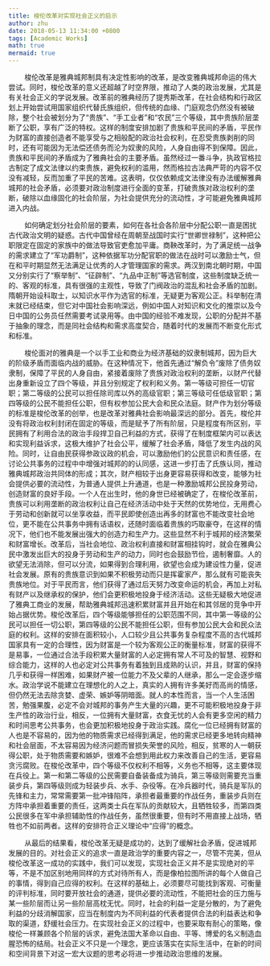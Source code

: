 ```yaml
---
title: 梭伦改革对实现社会正义的启示
author: zhu
date: 2018-05-13 11:34:00 +0800
tags: [Academic Works]
math: true
mermaid: true
---
```

&emsp; &emsp;梭伦改革是雅典城邦制具有决定性影响的改革，是改变雅典城邦命运的伟大尝试。同时，梭伦改革的意义还超越了时空界限，推动了人类的政治发展，尤其是有关社会正义的学说发展。改革前的雅典经历了提秀斯改革，在社会结构和行政区划上开始尝试用国家组织代替氏族组织，但传统的血缘、门庭观念仍然没有被破除，整个社会被划分为了“贵族”、“手工业者”和“农民”三个等级，其中贵族阶层垄断了公职，享有广泛的特权。这样的制度安排加剧了贵族和平民间的矛盾，平民作为财富的直接创造者不能享受与之相般配的政治社会权利，在忍受贵族剥削的同时，还有可能因为无法偿还债务而沦为奴隶的风险，人身自由得不到保障。因此，贵族和平民间的矛盾成为了雅典社会的主要矛盾。虽然经过一番斗争，执政官格拉古制定了成文法律以约束贵族，避免权利的滥用，然而格拉古法典严苛的内容不仅没有减轻，反而加重了平民的苦难。这表明，仅仅依赖成文法律没有办法缓解雅典城邦的社会矛盾，必须要对政治制度进行全面的变革，打破贵族对政治权利的垄断，破除以血缘固化的社会阶层，为社会提供充分的流动性，才可能避免雅典城邦进入内战。

&emsp; &emsp;如何确定划分社会阶层的要素，如何在各社会各阶层中分配公职一直是困扰古代政治文明的疑惑。古代中国曾经在周朝至战国时实行“世卿世禄制”，这种把公职限定在固定的家族中的做法导致官吏愈加平庸。商鞅改革时，为了满足统一战争的需求建立了“军功爵制”，这种依据军功分配官职的做法在战时可以激励士气，但在和平时期显然无法满足让优秀的人才管理国家的需求。两汉到南北朝时期，中国又分别实行了“察举制”、“征辟制”、“九品中正制”等选官制度，这些制度缺乏统一的、客观的标准，具有很强的主观性，导致了门阀政治的混乱和社会矛盾的加剧。隋朝开始设科取士，以知识水平作为选官的标准，无疑更为客观公正。科举制在清末就已经结束，但它对中国社会影响深远，例如中国人对知识和文化的推崇以及今日中国的公务员任然需要考试录用等。由中国的经验不难发现，公职的分配并不基于抽象的理念，而是同社会结构和需求高度契合，随着时代的发展而不断变化形式和标准。

&emsp; &emsp;梭伦面对的雅典是一个以手工业和商业为经济基础的奴隶制城邦，因为巨大的阶级矛盾而面临内战的威胁。在这种情况下，他首先通过“解负令”废除了债务奴隶制，保障了平民的人身自由，紧接着废除了贵族对政治权利的垄断，以财产代替出身重新设立了四个等级，并且分别规定了权利和义务。第一等级可担任一切官职；第二等级的公民可以担任除司库以外的高级官职；第三等级可任低级官职；第四等级的公民不能担任公职，但有权参加公民大会和民众法庭。财产作为划分等级的标准是梭伦改革的创举，也是改革对雅典社会影响最深远的部分。首先，梭伦并没有将政治权利封闭在固定的等级，而是赋予了所有阶层，只是程度有所区别，平民拥有了利用合法的政治手段捍卫自己利益的方式，获得了在制度框架内可以表达和实现利益诉求，这极大维护了社会公平，缓解了社会矛盾，降低了发生内战的风险。同时，让自由民获得参政议政的机会，可以激励他们的公民意识和责任感，在讨论公共事务的过程中中增强对城邦的的认同感，这进一步打击了氏族认同，推动雅典城邦政治共同体的形成；其次，财产相较于出身更容易获得和改变，能够为社会提供必要的流动性，为普通人提供上升通道，也是一种激励城邦公民投身劳动，创造财富的良好手段。一个人在出生时，他的身世已经被确定了，在梭伦改革前，贵族可以利用垄断的政治权利让自己在经济活动中处于天然的优势地位，无用费心于劳动和创新就可以坐享收益，而平民即使创造出再多的财富也不能改变社会地位，更不能在公共事务中拥有话语权，还随时面临着贵族的巧取豪夺，在这样的情况下，他们也不能发展出强大的创造力和生产力。这些显然不利于城邦的经济繁荣和财富增长。改革后，当社会地位、政治权利直接和财富相挂钩时，就会在雅典公民中激发出巨大的投身于劳动和生产的动力，同时也会鼓励节俭，遏制奢靡。人的欲望无法消除，但可以分流，如果得到合理利用，欲望也会成为建设性力量，促进社会发展。原有的贵族意识到如果不积极劳动而只是挥霍家产，那么就有可能丧失贵族地位。对于平民而言，他们获得了通过后天努力改变命运的机会，再加上对私有财产以及继承权的保护，他们会更积极地投身于经济活动。这些无疑极大地促进了雅典工商业的发展，帮助雅典城邦迅速积累财富并且开始在和其邻居的竞争中开始占据优势。梭伦改革后，四个等级能够担任的公职范围不同，其中第一等级的公民可以担任一切公职，第四等级的公民不能担任公职，但有参加公民大会和民众法庭的权利。这样的安排在面积较小，人口较少且公共事务复杂程度不高的古代城邦国家具有一定的合理性，因为财富是一个较为客观公正的衡量标准，财富的获得不是易事，一位通过合法手段积累大量财富的人必定拥有常人不可及的智慧、视野和综合能力，这样的人也必定对公共事务有着独到且成熟的认识，并且，财富的保持几乎和获得一样困难，如果财产被一位能力不及父辈的人继承，那么一定会逐步缩水。政治学说不能建立在理想化的人之上，真实的人拥有许多美好而高尚的情感，但仍然无法去除贪婪、虚荣、嫉妒等阴暗面。就人的本性而言，当一个人生活困苦，勉强果腹，必定不会对城邦的事务产生大量的兴趣，更不可能积极地投身于非生产性的政治行业，相反，一位拥有大量财富，衣食无忧的人会有更多空闲的精力和时间思考公共事务，也会更加积极地投身于政治实践。腐化一位已经拥有财富的人也是不容易的，因为他的物质需求已经得到满足，他的需求已经更多地转向精神和社会层面，不太容易因为经济问题而冒损失荣誉的风险，相反，贫寒的人一朝获得公职，处于物质需要和嫉妒，很难不会想到用此权力来改善自己的生活，更容易贪污腐败。在梭伦改革中，四个等级不仅权利不相等，义务也不相等，这主要体现在兵役上。第一和第二等级的公民需要自备装备成为骑兵，第三等级则需要充当重装步兵，第四等级则成为轻装步兵、水手、杂役等。在冷兵器时代，骑兵是军队的先锋和主力，常常需要第一批冲锋陷阵，承担者最重要的作战任务，重装步兵则在方阵中承担着重要的责任，这两类士兵在军队的贡献较大，且牺牲较多，而第四类公民很多在军中承担辅助性的作战任务，虽然很重要，但有时不用直接上战场，牺牲也不如前两者。这样的安排符合正义理论中“应得”的概念。

&emsp; &emsp;从最后的结果看，梭伦改革无疑是成功的，达到了缓解社会矛盾，促进城邦发展的目的。对社会正义的追求一直是政治学的重要内容之一，尽管不完美，但从梭伦改革这一成功的实践中，我们可以发现，实现社会正义并不是实现绝对的平等，不是不加区别地用同样的方式对待所有人，而是像柏拉图所讲的每个人做自己的事情，得到自己应得的权利。在这样的基础上，必须要尽可能找到客观、可衡量的评判标准，同时要开放社会的通道，提供必要的流动性，不能把社会的压力施与某一些阶层而让另一些阶层高枕无忧。同时，社会的利益一定是分散的，为了避免利益的分歧消解国家，应当在制度内为不同利益的代表者提供合法的利益表达和争取的渠道，舒缓社会压力。在实现社会正义的过程中，也要采取有耐心的策略，像梭伦一样兼顾各个阶层的诉求，避免法国大革命以自由、平等、博爱的名义制造血腥恐怖的结局。社会正义不只是一个理念，更应该落实在实际生活中，在新的时间和空间背景下对这一宏大议题的思考必将进一步推动政治思维的发展。

